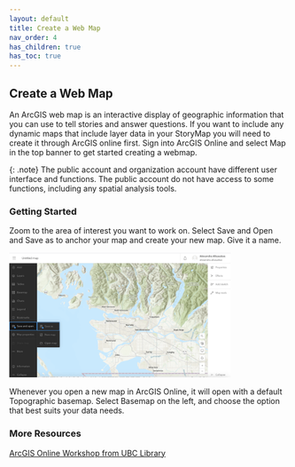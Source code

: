```yaml
---
layout: default
title: Create a Web Map
nav_order: 4
has_children: true
has_toc: true
---
```

## Create a Web Map

An ArcGIS web map is an interactive display of geographic information that you can use to tell stories and answer questions. If you want to include any dynamic maps that include layer data in your StoryMap you will need to create it through ArcGIS online first. Sign into ArcGIS Online and select Map in the top banner to get started creating a webmap. 

{: .note}
The public account and organization account have different user interface and functions. The public account do not have access to some functions, including any spatial analysis tools.

### Getting Started

Zoom to the area of interest you want to work on. Select Save and Open and Save as to anchor your map and create your new map. Give it a name.

<img src="images/WebmapZoom.png" style="width:400px;"/>

Whenever you open a new map in ArcGIS Online, it will open with a default Topographic basemap. Select Basemap on the left, and choose the option that best suits your data needs.

### More Resources
[ArcGIS Online Workshop from UBC Library](https://ubc-library-rc.github.io/intro-AGOL/content/create-a-web-map.html)











